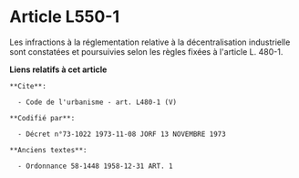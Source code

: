 # Article L550-1

Les infractions à la réglementation relative à la décentralisation industrielle sont constatées et poursuivies selon les
règles fixées à l'article L. 480-1.

**Liens relatifs à cet article**

	**Cite**:

	  - Code de l'urbanisme - art. L480-1 (V)

	**Codifié par**:

	  - Décret n°73-1022 1973-11-08 JORF 13 NOVEMBRE 1973

	**Anciens textes**:

	  - Ordonnance 58-1448 1958-12-31 ART. 1
